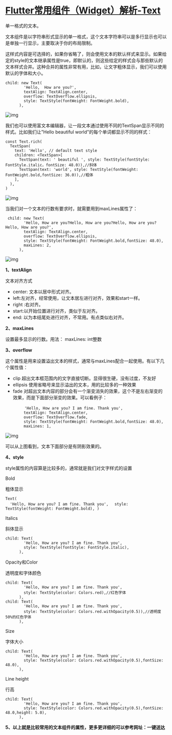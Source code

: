 # [Flutter常用组件（Widget）解析-Text](https://www.cnblogs.com/zengfp/p/9982291.html)              

   

单一格式的文本。

文本组件是以字符串形式显示的单一格式，这个文本字符串可以是多行显示也可以是单独一行显示，主要取决于你的布局限制。

这样式内容是可选择的，如果你省略了，则会使用文本的默认样式来显示。如果给定的style的文本继承属性是true，即默认的，则这些给定的样式会与那些默认的文本样式合并。这种合并的属性非常有用，比如，让文字粗体显示，我们可以使用默认的字体和大小。

```
child: new Text(
        'Hello,  How are you?',
        textAlign: TextAlign.center,
        overflow: TextOverflow.ellipsis,
        style: TextStyle(fontWeight: FontWeight.bold),
      ),
```



![img](https://img2018.cnblogs.com/blog/1475852/201811/1475852-20181119102903878-198371009.png)

我们也可以使用富文本编辑器，让一段文本通过使用不同的TextSpan显示不同的样式。比如我们让"Hello beautiful world"的每个单词都显示不同的样式：

```
const Text.rich(
  TextSpan(
    text: 'Hello', // default text style
    children: <TextSpan>[
      TextSpan(text: ' beautiful ', style: TextStyle(fontStyle: FontStyle.italic，fontSize: 48.0)),//斜体
      TextSpan(text: 'world', style: TextStyle(fontWeight: FontWeight.bold,fontSize: 36.0)),//粗体
    ],
  ),
)
```



![img](https://img2018.cnblogs.com/blog/1475852/201811/1475852-20181119103547638-594626169.png)

当我们对一个文本的行数有要求时，就需要用到maxLines属性了：



```
 child: new Text(
        'Hello, How are you?Hello, How are you?Hello, How are you?Hello, How are you?',
        textAlign: TextAlign.center,
        overflow: TextOverflow.ellipsis,
        style: TextStyle(fontWeight: FontWeight.bold,fontSize: 48.0),
        maxLines: 2,
      ),
```



![img](https://img2018.cnblogs.com/blog/1475852/201811/1475852-20181119104111236-1853372001.png)

 **1、textAlign**

文本对齐方式

- center: 文本以居中形式对齐。
- left:左对齐，经常使用，让文本居左进行对齐，效果和start一样。
- right :右对齐。
- start:以开始位置进行对齐，类似于左对齐。
- end: 以为本结尾处进行对齐，不常用。有点类似右对齐。

**2、maxLines**

设置最多显示的行数。用法： maxLines: int整数 

**3、overflow**

这个属性是用来设置溢出文本的样式，通常与maxLines配合一起使用。有以下几个属性值：

- clip 超出文本框范围内的文字直接切断。显得很生硬，没有过度，不友好
- ellipsis 使用省略号来显示溢出的文本，用的比较多的一种效果
- fade 对超出文本内容的部分会有一个渐变消失的效果，这个不是左右渐变的效果，而是下面部分渐变的效果。可以看例子：

```
　　　　　'Hello, How are you? I am fine. Thank you',
        textAlign: TextAlign.center,
        overflow: TextOverflow.fade,
        style: TextStyle(fontWeight: FontWeight.bold,fontSize: 48.0),
        maxLines: 1,
```

 

 ![img](https://img2018.cnblogs.com/blog/1475852/201811/1475852-20181119112801879-1563146978.png)

可以从上图看到，文本下面部分是有阴影效果的。

**4、style**

style属性的内容算是比较多的，通常就是我们对文字样式的设置

Bold

粗体显示

```
Text(
  'Hello, How are you? I am fine. Thank you', 　style: TextStyle(fontWeight: FontWeight.bold), )
```

 

Italics

斜体显示

```
child: Text(
        'Hello, How are you? I am fine. Thank you',
        style: TextStyle(fontStyle: FontStyle.italic),
      ),
```

 

Opacity和Color

透明度和字体颜色

```
child: Text(
        'Hello, How are you? I am fine. Thank you',
        style: TextStyle(color: Colors.red),//红色字体
      ),
child: Text(
        'Hello, How are you? I am fine. Thank you',
        style: TextStyle(color: Colors.red.withOpacity(0.5)),//透明度50%的红色字体
      ),
```

Size

字体大小

```
child: Text(
        'Hello, How are you? I am fine. Thank you',
        style: TextStyle(color: Colors.red.withOpacity(0.5),fontSize: 48.0),
      ),
```

 

Line height

行高

```
child: Text(
        'Hello, How are you? I am fine. Thank you',
        style: TextStyle(color: Colors.red.withOpacity(0.5),fontSize: 48.0,height: 5.0),
      ),
```

 

**5、以上就是比较常用的文本组件的属性，更多更详细的可以参考网址：一键送达**